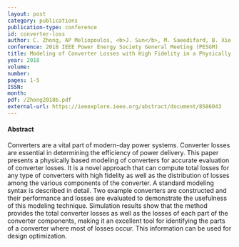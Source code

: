 ```yaml
---
layout: post
category: publications
publication-type: conference
id: converter-loss
author: C. Zhong, AP Meliopoulos, <b>J. Sun</b>, M. Saeedifard, B. Xie
conference: 2018 IEEE Power Energy Society General Meeting (PESGM)
title: Modeling of Converter Losses with High Fidelity in a Physically Based Object-Oriented Way
year: 2018
volume:
number:
pages: 1-5
ISSN:
month:
pdf: /Zhong2018b.pdf
external-url: https://ieeexplore.ieee.org/abstract/document/8586043
---
```


#### Abstract

Converters are a vital part of modern-day power systems. Converter losses are essential in determining the efficiency of power delivery. This paper presents a physically based modeling of converters for accurate evaluation of converter losses. It is a novel approach that can compute total losses for any type of converters with high fidelity as well as the distribution of losses among the various components of the converter. A standard modeling syntax is described in detail. Two example converters are constructed and their performance and losses are evaluated to demonstrate the usefulness of this modeling technique. Simulation results show that the method provides the total converter losses as well as the losses of each part of the converter components, making it an excellent tool for identifying the parts of a converter where most of losses occur. This information can be used for design optimization.